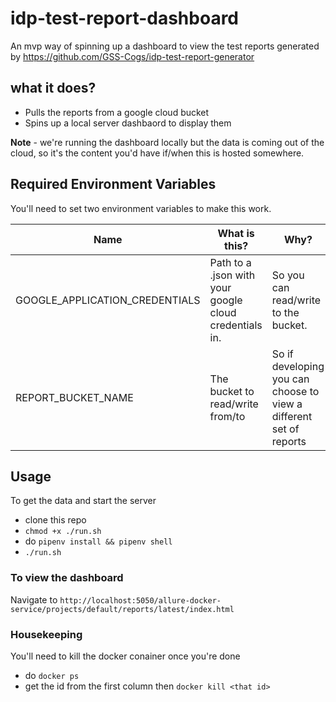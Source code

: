 
# idp-test-report-dashboard

An mvp way of spinning up a dashboard to view the test reports generated by https://github.com/GSS-Cogs/idp-test-report-generator

## what it does?

- Pulls the reports from a google cloud bucket
- Spins up a local server dashbaord to display them

**Note** - we're running the dashboard locally but the data is coming out of the cloud, so it's the content you'd have if/when this is hosted somewhere. 

## Required Environment Variables

You'll need to set two environment variables to make this work.

| Name    | What is this?  |  Why?  |
|---------|----------------|--------|
| GOOGLE_APPLICATION_CREDENTIALS | Path to a .json with your google cloud credentials in. | So you can read/write to the bucket. |
| REPORT_BUCKET_NAME | The bucket to read/write from/to | So if developing you can choose to view a different set of reports |


## Usage

To get the data and start the server
- clone this repo
- `chmod +x ./run.sh`
- do `pipenv install && pipenv shell`
- `./run.sh`

### To view the dashboard
Navigate to `http://localhost:5050/allure-docker-service/projects/default/reports/latest/index.html`

### Housekeeping
You'll need to kill the docker conainer once you're done
- do `docker ps`
- get the id from the first column then `docker kill <that id>`
